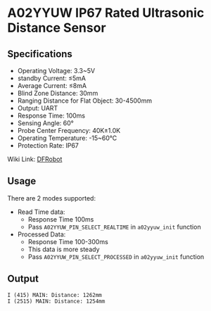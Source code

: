 # A02YYUW IP67 Rated Ultrasonic Distance Sensor

## Specifications

- Operating Voltage:                  3.3~5V
- standby Current:                    ≤5mA
- Average Current:                    ≤8mA
- Blind Zone Distance:                30mm
- Ranging Distance for Flat Object:   30-4500mm
- Output:                             UART
- Response Time:                      100ms
- Sensing Angle:                      60°
- Probe Center Frequency:             40K±1.0K
- Operating Temperature:              -15~60℃
- Protection Rate:                    IP67

Wiki Link: [DFRobot](https://wiki.dfrobot.com/_A02YYUW_Waterproof_Ultrasonic_Sensor_SKU_SEN0311)

## Usage

There are 2 modes supported:

- Read Time data:
  - Response Time 100ms
  - Pass `A02YYUW_PIN_SELECT_REALTIME` in `a02yyuw_init` function
- Processed Data:
  - Response Time 100-300ms
  - This data is more steady
  - Pass `A02YYUW_PIN_SELECT_PROCESSED` in `a02yyuw_init` function

## Output

```log
I (415) MAIN: Distance: 1262mm
I (2515) MAIN: Distance: 1254mm
```
